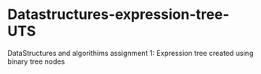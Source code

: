 # Datastructures-expression-tree-UTS
DataStructures and algorithims assignment 1: Expression tree created using binary tree nodes
